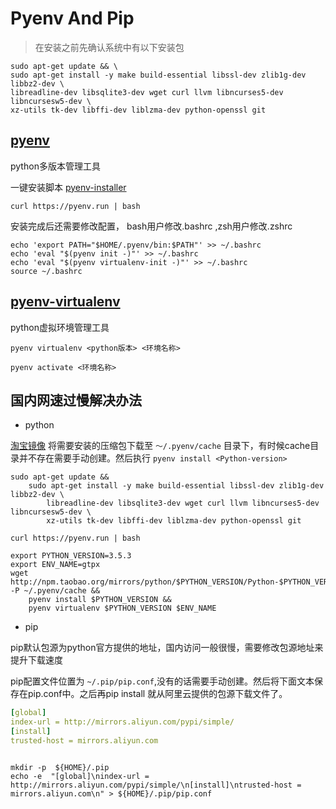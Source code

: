 # Pyenv And Pip

> 在安装之前先确认系统中有以下安装包

```
sudo apt-get update && \
sudo apt-get install -y make build-essential libssl-dev zlib1g-dev libbz2-dev \
libreadline-dev libsqlite3-dev wget curl llvm libncurses5-dev libncursesw5-dev \
xz-utils tk-dev libffi-dev liblzma-dev python-openssl git

```

## [pyenv](https://github.com/pyenv/pyenv) 

python多版本管理工具

一键安装脚本 [pyenv-installer](https://github.com/pyenv/pyenv-installer)

```shell
curl https://pyenv.run | bash
```

安装完成后还需要修改配置， bash用户修改.bashrc ,zsh用户修改.zshrc
```shell
echo 'export PATH="$HOME/.pyenv/bin:$PATH"' >> ~/.bashrc
echo 'eval "$(pyenv init -)"' >> ~/.bashrc
echo 'eval "$(pyenv virtualenv-init -)"' >> ~/.bashrc
source ~/.bashrc
```

## [pyenv-virtualenv](https://github.com/pyenv/pyenv-virtualenv)

python虚拟环境管理工具

```shell
pyenv virtualenv <python版本> <环境名称>

pyenv activate <环境名称>
```


## 国内网速过慢解决办法

- python

[淘宝镜像](http://npm.taobao.org/mirrors/python)
将需要安装的压缩包下载至 `～/.pyenv/cache` 目录下，有时候cache目录并不存在需要手动创建。然后执行 `pyenv install <Python-version>`

```shell
sudo apt-get update &&
    sudo apt-get install -y make build-essential libssl-dev zlib1g-dev libbz2-dev \
        libreadline-dev libsqlite3-dev wget curl llvm libncurses5-dev libncursesw5-dev \
        xz-utils tk-dev libffi-dev liblzma-dev python-openssl git

curl https://pyenv.run | bash

export PYTHON_VERSION=3.5.3
export ENV_NAME=gtpx
wget http://npm.taobao.org/mirrors/python/$PYTHON_VERSION/Python-$PYTHON_VERSION.tar.xz -P ~/.pyenv/cache &&
    pyenv install $PYTHON_VERSION &&
    pyenv virtualenv $PYTHON_VERSION $ENV_NAME

```

- pip

pip默认包源为python官方提供的地址，国内访问一般很慢，需要修改包源地址来提升下载速度

pip配置文件位置为 `~/.pip/pip.conf`,没有的话需要手动创建。然后将下面文本保存在pip.conf中。之后再pip install 就从阿里云提供的包源下载文件了。

```yaml
[global]
index-url = http://mirrors.aliyun.com/pypi/simple/
[install]
trusted-host = mirrors.aliyun.com

```


```shell

mkdir -p  ${HOME}/.pip
echo -e  "[global]\nindex-url = http://mirrors.aliyun.com/pypi/simple/\n[install]\ntrusted-host = mirrors.aliyun.com\n" > ${HOME}/.pip/pip.conf

```




